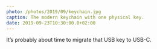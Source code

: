 ```yaml
---
photo: /photos/2019/09/keychain.jpg
caption: The modern keychain with one physical key.
date: 2019-09-23T10:30:00.0+02:00
---
```


It’s probably about time to migrate that USB key to USB-C.
